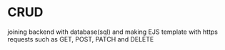 # CRUD
joining backend with database(sql) and making EJS template with https requests such as GET, POST, PATCH and DELETE

